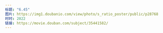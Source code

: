 ```yaml
---
标题: "6.45"
图片: https://img1.doubanio.com/view/photo/s_ratio_poster/public/p2876884670.jpg
时时: 2022
链接: https://movie.douban.com/subject/35441582/
---
```

